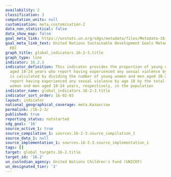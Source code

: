 ```yaml
---
availability: 2
classification: 3
computation_units: null
customisation: meta.customisation-2
data_non_statistical: false
data_show_map: false
goal_meta_link: https://unstats.un.org/sdgs/metadata/files/Metadata-16-02-03.pdf
goal_meta_link_text: United Nations Sustainable Development Goals Metadata (PDF 208
  KB)
graph_title: global_indicators.16-2-3.title
graph_type: line
indicator: 16.2.3
indicator_definition: This indicator provides the proportion of young women and men
  aged 18-24 years who report having experienced any sexual violence by age 18. It
  is calculated by dividing the number of young women and men aged 18-24 years who
  report having experienced any sexual violence by age 18 by the total number of young
  women and men aged 18-24 years, respectively, in the population
indicator_name: global_indicators.16-2-3.title
indicator_sort_order: 16-02-03
layout: indicator
national_geographical_coverage: meta.Казахстан
permalink: /16-2-3/
published: true
reporting_status: notstarted
sdg_goal: '16'
source_active_1: true
source_compilation_1: sources.16-2-3.source_compilation_1
source_data_1: null
source_implementation_1: sources.16-2-3.source_implementation_1
tags: []
target: global_targets.16-2.title
target_id: '16.2'
un_custodian_agency: United Nations Children's Fund (UNICEF)
un_designated_tier: '2'
---
```

